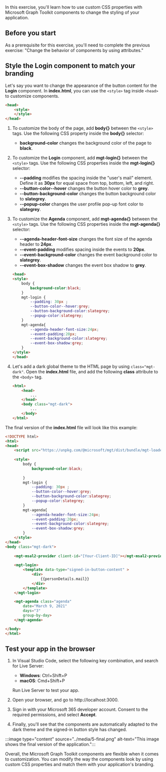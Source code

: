 In this exercise, you'll learn how to use custom CSS properties with Microsoft Graph Toolkit components to change the styling of your application.

## Before you start

As a prerequisite for this exercise, you'll need to complete the previous exercise:
"Change the behavior of components by using attributes."

## Style the Login component to match your branding

Let's say you want to change the appearance of the button content for the **Login** component. In **index.html**, you can use the `<style>` tag inside `<head>` to customize components.

```html
<head>
    <style>
    </style>
</head>
```

1. To customize the body of the page, add **body{}** between the `<style>` tags. Use the following CSS property inside the **body{}** selector:
    - **background-color** changes the background color of the page to **black**.
1. To customize the **Login** component, add **mgt-login{}** between the `<style>` tags. Use the following CSS properties inside the **mgt-login{}** selector:
    - **--padding** modifies the spacing inside the "user's mail" element. Define it as **30px** for equal space from top, bottom, left, and right.
    - **--button-color--hover** changes the button hover color to **grey**.
    - **--button-background-color** changes the button background color to **slategrey**.
    - **--popup-color** changes the user profile pop-up font color to **slategrey**.
1. To customize the **Agenda** component, add **mgt-agenda{}** between the `<style>` tags. Use the following CSS properties inside the **mgt-agenda{}** selector:
    - **--agenda-header-font-size** changes the font size of the agenda header to **24px**.
    - **--event-padding** modifies spacing inside the events to **20px**.
    - **--event-background-color** changes the event background color to **slategrey**.
    - **--event-box-shadow** changes the event box shadow to **grey**.

    ```html
    <head>
    <style>
        body {
            background-color:black;   
        }
        mgt-login {
            --padding: 30px ; 
            --button-color--hover:grey;
            --button-background-color:slategrey;
            --popup-color:slategrey;
        }
        mgt-agenda{
            --agenda-header-font-size:24px;
            --event-padding:20px;
            --event-background-color:slategrey;
            --event-box-shadow:grey;   
        }
    </style>
    </head>
    ```

1. Let's add a dark global theme to the HTML page by using `class="mgt-dark"`. Open the **index.html** file, and add the following **class** attribute to the `<body>` tag.

    ```html
    <html>
        <head>
            ...
        </head>
        <body class="mgt-dark"> 
            ...
        </body>
    </html>
    
    ```

The final version of the **index.html** file will look like this example:

```html
<!DOCTYPE html>
<html>
<head>
    <script src="https://unpkg.com/@microsoft/mgt/dist/bundle/mgt-loader.js"></script>
   
    <style>
        body {
            background-color:black; 
            
        }
        mgt-login {
            --padding: 30px ; 
            --button-color--hover:grey;
            --button-background-color:slategrey;
            --popup-color:slategrey;
        }
        mgt-agenda{
            --agenda-header-font-size:24px;
            --event-padding:20px;
            --event-background-color:slategrey;
            --event-box-shadow:grey;   
        }
    </style>
</head>
<body class="mgt-dark">
    
    <mgt-msal2-provider client-id="[Your-Client-ID]"></mgt-msal2-provider>
    
    <mgt-login>
        <template data-type="signed-in-button-content" > 
            <div>
                {{personDetails.mail}}
            </div>
        </template>    
    </mgt-login>

    <mgt-agenda class="agenda"
        date="March 9, 2021"
        days="3"
        group-by-day>
    </mgt-agenda>

</body>
</html>

```

## Test your app in the browser

1. In Visual Studio Code, select the following key combination, and search for Live Server:

    - **Windows**: Ctrl+Shift+P
    - **macOS**: Cmd+Shift+P

    Run Live Server to test your app.
1. Open your browser, and go to http://localhost:3000.
1. Sign in with your Microsoft 365 developer account. Consent to the required permissions, and select **Accept**.
1. Finally, you'll see that the components are automatically adapted to the dark theme and the signed-in button style has changed.

:::image type="content" source="../media/5-final.png" alt-text="This image shows the final version of the application.":::

Overall, the Microsoft Graph Toolkit components are flexible when it comes to customization. You can modify the way the components look by using custom CSS properties and match them with your application's branding.